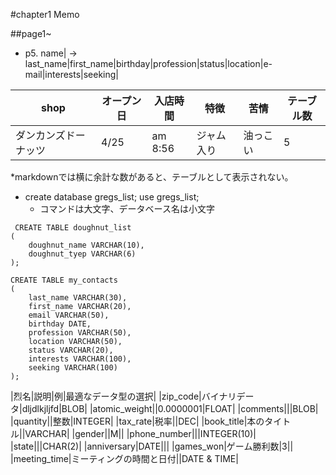 #chapter1 Memo

##page1~

* p5. 
name|
-> last_name|first_name|birthday|profession|status|location|e-mail|interests|seeking|

|shop|オープン日|入店時間|特徴|苦情|テーブル数|
|---|---|---|---|---|---|
|ダンカンズドーナッツ|4/25|am 8:56|ジャム入り|油っこい|5|

*markdownでは横に余計な数があると、テーブルとして表示されない。

* create database gregs_list; 
  use gregs_list;
  * コマンドは大文字、データベース名は小文字

```
 CREATE TABLE doughnut_list
(
	doughnut_name VARCHAR(10),
	doughnut_tyep VARCHAR(6)
);
```

```
CREATE TABLE my_contacts
(
	last_name VARCHAR(30),
	first_name VARCHAR(20),
	email VARCHAR(50),
	birthday DATE,
	profession VARCHAR(50),
	location VARCHAR(50),
	status VARCHAR(20),
	interests VARCHAR(100),
	seeking VARCHAR(100)
);
```
 
|烈名|説明|例|最適なデータ型の選択|
|zip_code|バイナリデータ|dljdlkjljfd|BLOB|
|atomic_weight||0.0000001|FLOAT|
|comments|||BLOB|
|quantity||整数|INTEGER|
|tax_rate|税率||DEC|
|book_title|本のタイトル||VARCHAR|
|gender||M||
|phone_number|||INTEGER(10)|
|state|||CHAR(2)|
|anniversary|DATE|||
|games_won|ゲーム勝利数|3||
|meeting_time|ミーティングの時間と日付||DATE & TIME|




